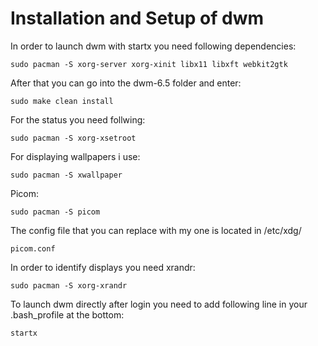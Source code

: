 # Installation and Setup of dwm

In order to launch dwm with startx you need following dependencies:
```
sudo pacman -S xorg-server xorg-xinit libx11 libxft webkit2gtk
```
After that you can go into the dwm-6.5 folder and enter:
```
sudo make clean install
```
For the status you need follwing:
```
sudo pacman -S xorg-xsetroot
```
For displaying wallpapers i use:
```
sudo pacman -S xwallpaper
```
Picom:
```
sudo pacman -S picom
```
The config file that you can replace with my one is located in /etc/xdg/
```
picom.conf
```
In order to identify displays you need xrandr:
```
sudo pacman -S xorg-xrandr
```
To launch dwm directly after login you need to add following line in your .bash_profile at the bottom:
```
startx
```
